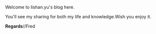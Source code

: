 Welcome to lishan.yu's blog here.

You'll see my sharing for both my life and knowledge.Wish you enjoy it.

<b>Regards</b>//Fred
